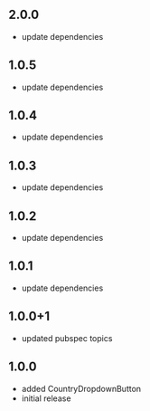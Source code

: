 ## 2.0.0

* update dependencies

## 1.0.5

* update dependencies

## 1.0.4

* update dependencies

## 1.0.3

* update dependencies

## 1.0.2

* update dependencies

## 1.0.1

* update dependencies

## 1.0.0+1

* updated pubspec topics

## 1.0.0

* added CountryDropdownButton
* initial release